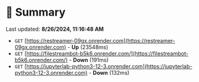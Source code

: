 # 📖 Summary
Last updated: **8/26/2024, 11:16:48 AM**

- `GET` [https://restreamer-09gx.onrender.com](https://restreamer-09gx.onrender.com) - **Up** (23548ms)
- `GET` [https://filestreambot-b5k6.onrender.com/](https://filestreambot-b5k6.onrender.com/) - **Down** (191ms)
- `GET` [https://jupyterlab-python3-12-3.onrender.com](https://jupyterlab-python3-12-3.onrender.com) - **Down** (132ms)
